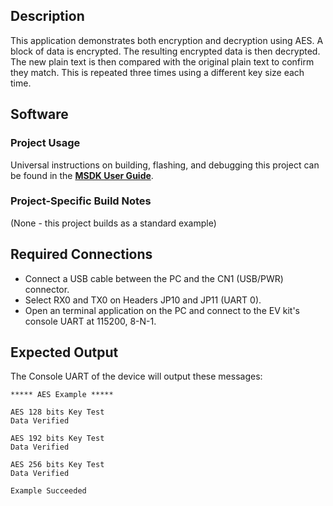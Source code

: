 ## Description

This application demonstrates both encryption and decryption using AES.  A block of data is encrypted.  The resulting encrypted data is then decrypted.  The new plain text is then compared with the original plain text to confirm they match.  This is repeated three times using a different key size each time.

## Software

### Project Usage

Universal instructions on building, flashing, and debugging this project can be found in the **[MSDK User Guide](https://analogdevicesinc.github.io/msdk/USERGUIDE/)**.

### Project-Specific Build Notes

(None - this project builds as a standard example)

## Required Connections

-   Connect a USB cable between the PC and the CN1 (USB/PWR) connector.
-   Select RX0 and TX0 on Headers JP10 and JP11 (UART 0).
-   Open an terminal application on the PC and connect to the EV kit's console UART at 115200, 8-N-1.

## Expected Output

The Console UART of the device will output these messages:

```
***** AES Example *****

AES 128 bits Key Test
Data Verified

AES 192 bits Key Test
Data Verified

AES 256 bits Key Test
Data Verified

Example Succeeded
```


